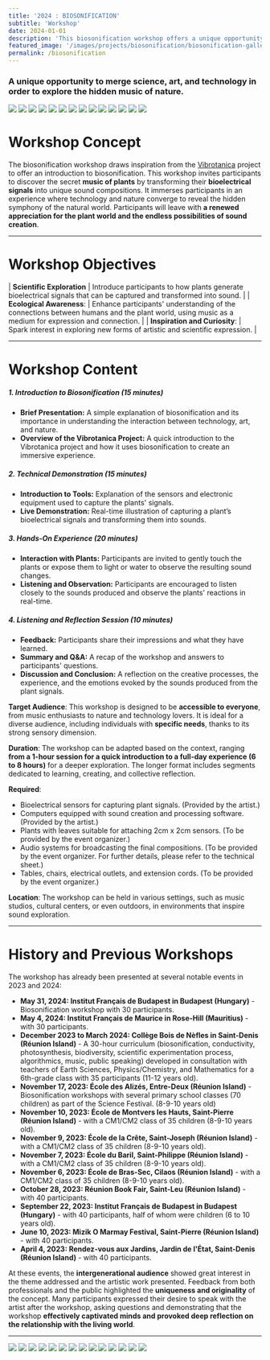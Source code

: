 ```yaml
---
title: '2024 : BIOSONIFICATION'
subtitle: 'Workshop'
date: 2024-01-01
description: 'This biosonification workshop offers a unique opportunity to merge science, art, and technology in order to explore the hidden music of nature. Participants will leave with a renewed appreciation for the plant world and the endless possibilities of sound creation.'
featured_image: '/images/projects/biosonification/biosonification-gallery01_1440w.jpg'
permalink: /biosonification
---
```


### A unique opportunity to merge science, art, and technology in order to explore the hidden music of nature.

<!-- #TODO add relevant buttons later
<a href="http://mahonylab.org/" class="button button--small">Link to Research Lab</a>
<a href="https://www.synapse.org/#!Synapse:syn17083203/wiki/587192" class="button button-small">Link to Project Wiki</a>
-->
<div class="gallery" data-columns="1">
	<img src="/images/projects/biosonification/biosonification-gallery01_1440w.jpg">
	<img src="/images/projects/biosonification/biosonification-gallery02_1440w.jpg">
	<img src="/images/projects/biosonification/biosonification-gallery03_1440w.jpg">
	<img src="/images/projects/biosonification/biosonification-gallery03_1440w.jpg">
	<img src="/images/projects/biosonification/biosonification-gallery04_1440w.jpg">
	<img src="/images/projects/biosonification/biosonification-gallery05_1440w.jpg">
	<img src="/images/projects/biosonification/biosonification-gallery06_1440w.jpg">
	<img src="/images/projects/biosonification/biosonification-gallery07_1440w.jpg">
	<img src="/images/projects/biosonification/biosonification-gallery08_1440w.jpg">
	<img src="/images/projects/biosonification/biosonification-gallery09_1440w.jpg">
	<img src="/images/projects/biosonification/biosonification-gallery10_1440w.jpg">
	<img src="/images/projects/biosonification/biosonification-gallery11_1440w.jpg">
	<img src="/images/projects/biosonification/biosonification-gallery12_1440w.jpg">
	<img src="/images/projects/biosonification/biosonification-gallery13_1440w.jpg">
</div>

# Workshop Concept

<!-- #TODO add picture
<img src="/images/proj/encode_imputation/ecos_logo.png" alt="drawing" width="300"/>
-->

The biosonification workshop draws inspiration from the [Vibrotanica](/vibrotanica) project to offer an introduction to biosonification. This workshop invites participants to discover the secret **music of plants** by transforming their **bioelectrical signals** into unique sound compositions. It immerses participants in an experience where technology and nature converge to reveal the hidden symphony of the natural world. Participants will leave with **a renewed appreciation for the plant world and the endless possibilities of sound creation**.


------------

# Workshop Objectives

| **Scientific Exploration** | Introduce participants to how plants generate bioelectrical signals that can be captured and transformed into sound. |
| **Ecological Awareness**: | Enhance participants' understanding of the connections between humans and the plant world, using music as a medium for expression and connection. |
| **Inspiration and Curiosity**: | Spark interest in exploring new forms of artistic and scientific expression. |

------------

# Workshop Content

##### 1. Introduction to Biosonification (15 minutes)
>
* **Brief Presentation:**
A simple explanation of biosonification and its importance in understanding the interaction between technology, art, and nature.
* **Overview of the Vibrotanica Project:**
A quick introduction to the Vibrotanica project and how it uses biosonification to create an immersive experience.

##### 2. Technical Demonstration (15 minutes)
>
* **Introduction to Tools:**
Explanation of the sensors and electronic equipment used to capture the plants' signals.
* **Live Demonstration:**
Real-time illustration of capturing a plant’s bioelectrical signals and transforming them into sounds.

##### 3. Hands-On Experience (20 minutes)
>
* **Interaction with Plants:**
Participants are invited to gently touch the plants or expose them to light or water to observe the resulting sound changes.
* **Listening and Observation:**
Participants are encouraged to listen closely to the sounds produced and observe the plants' reactions in real-time.

##### 4. Listening and Reflection Session (10 minutes)
>
* **Feedback:**
Participants share their impressions and what they have learned.
* **Summary and Q&A:**
A recap of the workshop and answers to participants' questions.
* **Discussion and Conclusion:**
A reflection on the creative processes, the experience, and the emotions evoked by the sounds produced from the plant signals.

**Target Audience**: This workshop is designed to be **accessible to everyone**, from music enthusiasts to nature and technology lovers. It is ideal for a diverse audience, including individuals with **specific needs**, thanks to its strong sensory dimension.

**Duration**: The workshop can be adapted based on the context, ranging **from a 1-hour session for a quick introduction to a full-day experience (6 to 8 hours)** for a deeper exploration. The longer format includes segments dedicated to learning, creating, and collective reflection.

**Required**:
* Bioelectrical sensors for capturing plant signals. (Provided by the artist.)
* Computers equipped with sound creation and processing software. (Provided by the artist.)
* Plants with leaves suitable for attaching 2cm x 2cm sensors. (To be provided by the event organizer.)
* Audio systems for broadcasting the final compositions. (To be provided by the event organizer. For further details, please refer to the technical sheet.)
* Tables, chairs, electrical outlets, and extension cords. (To be provided by the event organizer.)

**Location**: The workshop can be held in various settings, such as music studios, cultural centers, or even outdoors, in environments that inspire sound exploration.

------------

# History and Previous Workshops

The workshop has already been presented at several notable events in 2023 and 2024:

* **May 31, 2024: Institut Français de Budapest in Budapest (Hungary)** - Biosonification workshop with 30 participants.
* **May 4, 2024: Institut Français de Maurice in Rose-Hill (Mauritius)** - with 30 participants.
* **December 2023 to March 2024: Collège Bois de Nèfles in Saint-Denis (Réunion Island)** - A 30-hour curriculum (biosonification, conductivity, photosynthesis, biodiversity, scientific experimentation process, algorithmics, music, public speaking) developed in consultation with teachers of Earth Sciences, Physics/Chemistry, and Mathematics for a 6th-grade class with 35 participants (11-12 years old).
* **November 17, 2023: École des Alizés, Entre-Deux (Réunion Island)** - Biosonification workshops with several primary school classes (70 children) as part of the Science Festival. (8-9-10 years old)
* **November 10, 2023: École de Montvers les Hauts, Saint-Pierre (Réunion Island)** - with a CM1/CM2 class of 35 children (8-9-10 years old).
* **November 9, 2023: École de la Crête, Saint-Joseph (Réunion Island)** - with a CM1/CM2 class of 35 children (8-9-10 years old).
* **November 7, 2023: École du Baril, Saint-Philippe (Réunion Island)** - with a CM1/CM2 class of 35 children (8-9-10 years old).
* **November 6, 2023: École de Bras-Sec, Cilaos (Réunion Island)** - with a CM1/CM2 class of 35 children (8-9-10 years old).
* **October 28, 2023: Réunion Book Fair, Saint-Leu (Réunion Island)** - with 40 participants.
* **September 22, 2023: Institut Français de Budapest in Budapest (Hungary)** - with 40 participants, half of whom were children (6 to 10 years old).
* **June 10, 2023: Mizik O Marmay Festival, Saint-Pierre (Réunion Island)** - with 40 participants.
* **April 4, 2023: Rendez-vous aux Jardins, Jardin de l'État, Saint-Denis (Réunion Island)** - with 40 participants.

At these events, the **intergenerational audience** showed great interest in the theme addressed and the artistic work presented. Feedback from both professionals and the public highlighted the **uniqueness and originality** of the concept. Many participants expressed their desire to speak with the artist after the workshop, asking questions and demonstrating that the workshop **effectively captivated minds and provoked deep reflection on the relationship with the living world**.

------------

<div class="gallery" data-columns="3">
	<img src="/images/projects/biosonification/biosonification-gallery01_1440w.jpg">
	<img src="/images/projects/biosonification/biosonification-gallery02_1440w.jpg">
	<img src="/images/projects/biosonification/biosonification-gallery03_1440w.jpg">
	<img src="/images/projects/biosonification/biosonification-gallery03_1440w.jpg">
	<img src="/images/projects/biosonification/biosonification-gallery04_1440w.jpg">
	<img src="/images/projects/biosonification/biosonification-gallery05_1440w.jpg">
	<img src="/images/projects/biosonification/biosonification-gallery06_1440w.jpg">
	<img src="/images/projects/biosonification/biosonification-gallery07_1440w.jpg">
	<img src="/images/projects/biosonification/biosonification-gallery08_1440w.jpg">
	<img src="/images/projects/biosonification/biosonification-gallery09_1440w.jpg">
	<img src="/images/projects/biosonification/biosonification-gallery10_1440w.jpg">
	<img src="/images/projects/biosonification/biosonification-gallery11_1440w.jpg">
	<img src="/images/projects/biosonification/biosonification-gallery12_1440w.jpg">
	<img src="/images/projects/biosonification/biosonification-gallery13_1440w.jpg">
</div>
